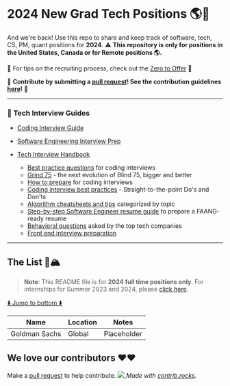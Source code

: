 # 2024 New Grad Tech Positions :earth_americas::rocket:
And we're back! Use this repo to share and keep track of software, tech, CS, PM, quant positions for **2024**. 
:warning: **This repository is only for positions in the United States, Canada or for Remote positions :earth_americas:.**

🧠 For tips on the recruiting process, check out the [Zero to Offer](https://www.pittcs.wiki/zero-to-offer) 🧠

🙏 **Contribute by submitting a [pull request](https://github.com/susam/gitpr#create-pull-request)! See the contribution guidelines [here](https://github.com/pittcsc/Summer2023-Internships/blob/dev/CONTRIBUTING.md)!** 🙏

---

### 🧠 Tech Interview Guides</summary>

- [Coding Interview Guide](https://github.com/owini/coding-interview-university)
- [Software Engineering Interview Prep](https://github.com/owini/soft-eng-interview-prep)
- [Tech Interview Handbook](https://www.techinterviewhandbook.org/)

  - [Best practice questions](https://www.techinterviewhandbook.org/coding-interview-study-plan/) for coding interviews
  - [Grind 75](https://www.techinterviewhandbook.org/grind75) - the next evolution of Blind 75, bigger and better
  - [How to prepare](https://www.techinterviewhandbook.org/coding-interview-prep/) for coding interviews
  - [Coding interview best practices](https://www.techinterviewhandbook.org/coding-interview-cheatsheet/) - Straight-to-the-point Do's and Don'ts
  - [Algorithm cheatsheets and tips](https://www.techinterviewhandbook.org/algorithms/study-cheatsheet/) categorized by topic
  - [Step-by-step Software Engineer resume guide](https://www.techinterviewhandbook.org/resume/) to prepare a FAANG-ready resume
  - [Behavioral questions](https://www.techinterviewhandbook.org/behavioral-interview-questions/) asked by the top tech companies
  - [Front end interview preparation](https://www.frontendinterviewhandbook.com)


---
## The List 🚴🏔
> **Note**:
> This README file is for **2024 full time positions only**. For internships for Summer 2023 and 2024, please [click here](https://github.com/pittcsc/Summer2023-Internships/blob/dev/README.md).

[⬇️ Jump to bottom ⬇️](https://github.com/owini/New-Grad-Positions-2023/NewGrad-Positions-2024#we-love-our-contributors-%EF%B8%8F%EF%B8%8F)
<!-- Please leave a one line gap between this and the table -->

| Name | Location | Notes |
| ---- | -------- | ----- |
| Goldman Sachs| Global | Placeholder |

<!-- Please leave a one line gap between this and the table -->

## We love our contributors ❤️❤️
Make a [pull request](https://github.com/susam/gitpr#create-pull-request) to help contribute.
<a href="https://github.com/owini/New-Grad-Positions-2023/graphs/contributors">
  <img src="https://contrib.rocks/image?repo=owini/New-Grad-Positions-2023&columns=24&max=480" />
</a>
*Made with [contrib.rocks](https://contrib.rocks).*
